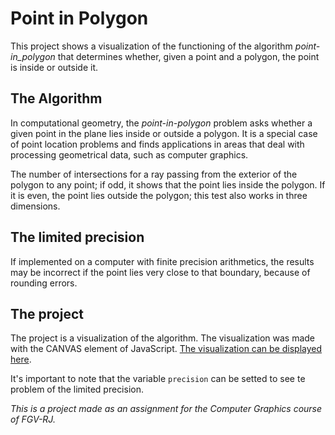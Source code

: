 # Point in Polygon

This project shows a visualization of the functioning of 
the algorithm _point-in_polygon_ that determines whether, given a point 
and a polygon, the point is inside or outside it.

## The Algorithm
In computational geometry, the _point-in-polygon_ problem asks whether a given point in the plane lies inside or outside a polygon.
It is a special case of point location problems and finds applications in areas that deal 
with processing geometrical data, such as computer graphics.

The number of intersections for a ray passing from the exterior of the polygon to any point; if odd, it shows that the point lies inside the polygon. If it is even, the point lies outside the polygon; this test also works in three dimensions.

## The limited precision
If implemented on a computer with finite precision arithmetics, 
the results may be incorrect if the point lies very close to that 
boundary, because of rounding errors. 

## The project
The project is a visualization of the algorithm. The visualization was made with the CANVAS element of JavaScript.
[The visualization can be displayed here](index.html).

It's important to note that the variable `precision` can be setted to see te problem of the limited precision.

_This is a project made as an assignment for the Computer Graphics course of FGV-RJ._
